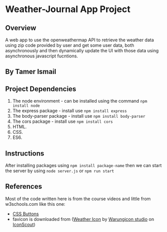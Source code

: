 # Weather-Journal App Project

## Overview
A web app to use the openweathermap API to retrieve the weather data using zip code provided by user and get some user data, both asynchronously
and then dynamically update the UI with those data using asynchronous javascript fucntions.

## By Tamer Ismail

## Project Dependencies
1. The node environment - can be installed using the command `npm install node`
2. The express package - install use `npm install express`
3. The body-parser package - install use `npm install body-parser`
4. The cors package - install use `npm install cors`
5. HTML.
6. CSS.
7. ES6.

## Instructions
After installing packages using `npm install package-name` then we can start the server by using `node server.js` or `npm run start`

## References
Most of the code written here is from the course videos and little from w3schools.com like this one:

- [CSS Buttons](https://www.w3schools.com/css/css3_buttons.asp)
- favicon is downloaded from (<a href="https://iconscout.com/icons/weather">Weather Icon</a> by <a href="https://iconscout.com/contributors/Warungicon">Warungicon studio</a> on <a href="https://iconscout.com">IconScout</a>)


